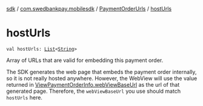 [sdk](../../index.md) / [com.swedbankpay.mobilesdk](../index.md) / [PaymentOrderUrls](index.md) / [hostUrls](./host-urls.md)

# hostUrls

`val hostUrls: `[`List`](https://kotlinlang.org/api/latest/jvm/stdlib/kotlin.collections/-list/index.html)`<`[`String`](https://kotlinlang.org/api/latest/jvm/stdlib/kotlin/-string/index.html)`>`

Array of URLs that are valid for embedding this payment order.

The SDK generates the web page that embeds the payment order internally, so it is not really
hosted anywhere. However, the WebView will use the value returned in
[ViewPaymentOrderInfo.webViewBaseUrl](../-view-payment-order-info/web-view-base-url.md) as the url of that generated page. Therefore,
the `webViewBaseUrl` you use should match `hostUrls` here.

